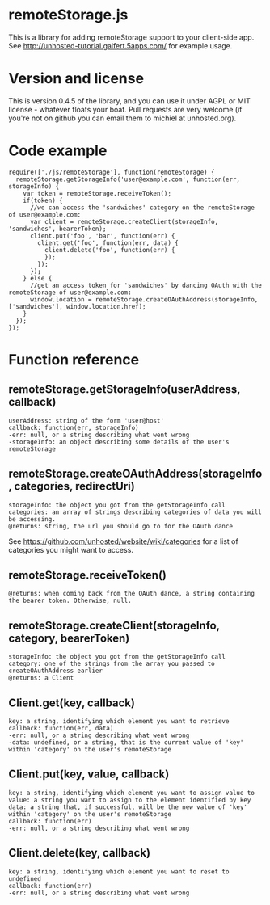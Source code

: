 remoteStorage.js
================

This is a library for adding remoteStorage support to your client-side app. See http://unhosted-tutorial.galfert.5apps.com/ for example usage.

Version and license
=======
This is version 0.4.5 of the library, and you can use it under AGPL or MIT license - whatever floats your boat. Pull requests are very welcome (if you're not on github you can email them to michiel at unhosted.org).

Code example
=========

    require(['./js/remoteStorage'], function(remoteStorage) {
      remoteStorage.getStorageInfo('user@example.com', function(err, storageInfo) {
        var token = remoteStorage.receiveToken();
        if(token) {
          //we can access the 'sandwiches' category on the remoteStorage of user@example.com:
          var client = remoteStorage.createClient(storageInfo, 'sandwiches', bearerToken);
          client.put('foo', 'bar', function(err) {
            client.get('foo', function(err, data) {
              client.delete('foo', function(err) {
              });
            });
          });
        } else {
          //get an access token for 'sandwiches' by dancing OAuth with the remoteStorage of user@example.com:
          window.location = remoteStorage.createOAuthAddress(storageInfo, ['sandwiches'], window.location.href);
        }
      });
    });


Function reference
=======

remoteStorage.getStorageInfo(userAddress, callback)
-------

    userAddress: string of the form 'user@host'
    callback: function(err, storageInfo)
    -err: null, or a string describing what went wrong
    -storageInfo: an object describing some details of the user's remoteStorage

remoteStorage.createOAuthAddress(storageInfo, categories, redirectUri)
-------

    storageInfo: the object you got from the getStorageInfo call
    categories: an array of strings describing categories of data you will be accessing.
    @returns: string, the url you should go to for the OAuth dance

See https://github.com/unhosted/website/wiki/categories for a list of categories you might want to access.

remoteStorage.receiveToken()
-------

    @returns: when coming back from the OAuth dance, a string containing the bearer token. Otherwise, null.

remoteStorage.createClient(storageInfo, category, bearerToken)
-------

    storageInfo: the object you got from the getStorageInfo call
    category: one of the strings from the array you passed to createOAuthAddress earlier
    @returns: a Client

Client.get(key, callback)
-------
    
    key: a string, identifying which element you want to retrieve
    callback: function(err, data)
    -err: null, or a string describing what went wrong
    -data: undefined, or a string, that is the current value of 'key' within 'category' on the user's remoteStorage

Client.put(key, value, callback)
-------

    key: a string, identifying which element you want to assign value to
    value: a string you want to assign to the element identified by key
    data: a string that, if successful, will be the new value of 'key' within 'category' on the user's remoteStorage
    callback: function(err)
    -err: null, or a string describing what went wrong

Client.delete(key, callback)
-------

    key: a string, identifying which element you want to reset to undefined
    callback: function(err)
    -err: null, or a string describing what went wrong

